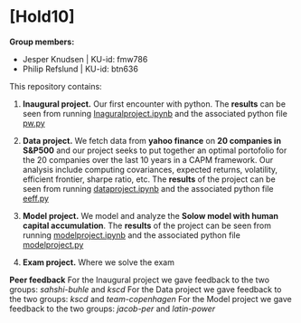 # \[Hold10\]

**Group members:**
- Jesper Knudsen | KU-id: fmw786
- Philip Refslund | KU-id: btn636

This repository contains:

1. **Inaugural project.** Our first encounter with python. The **results** can be seen from running [Inaguralproject.ipynb](https://github.com/NumEconCopenhagen/projects-2023-fmw786/blob/main/inauguralproject/Inaguralproject.ipynb) and the associated python file [pw.py](https://github.com/NumEconCopenhagen/projects-2023-fmw786/blob/main/inauguralproject/pw.py)  

2. **Data project.** We fetch data from **yahoo finance** on **20 companies in S&P500** and our project seeks to put together an optimal portofolio for the 20 companies over the last 10 years in a CAPM framework. Our analysis include computing covariances, expected returns, volatility, efficient frontier, sharpe ratio, etc.
The **results** of the project can be seen from running [dataproject.ipynb](dataproject.ipynb) and the associated python file [eeff.py](https://github.com/NumEconCopenhagen/projects-2023-fmw786/blob/main/dataproject/eeff.py)

3. **Model project.** We model and analyze the **Solow model with human capital accumulation**. The **results** of the project can be seen from running [modelproject.ipynb](modelproject.ipynb) and the associated python file [modelproject.py](https://github.com/NumEconCopenhagen/projects-2023-fmw786/blob/main/modelproject/modelproject.py)

4. **Exam project.** Where we solve the exam


**Peer feedback**
  For the Inaugural project we gave feedback to the two groups: _sahshi-buhle_ and _kscd_
  For the Data project we gave feedback to the two groups: _kscd_ and _team-copenhagen_
  For the Model project we gave feedback to the two groups: _jacob-per_ and _latin-power_
